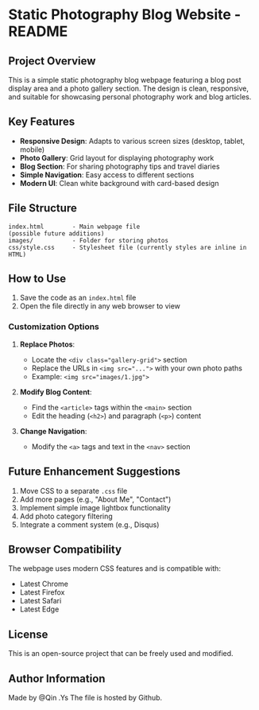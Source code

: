 # Static Photography Blog Website - README

## Project Overview

This is a simple static photography blog webpage featuring a blog post display area and a photo gallery section. The design is clean, responsive, and suitable for showcasing personal photography work and blog articles.

## Key Features

- **Responsive Design**: Adapts to various screen sizes (desktop, tablet, mobile)
- **Photo Gallery**: Grid layout for displaying photography work
- **Blog Section**: For sharing photography tips and travel diaries
- **Simple Navigation**: Easy access to different sections
- **Modern UI**: Clean white background with card-based design

## File Structure

```
index.html        - Main webpage file
(possible future additions)
images/           - Folder for storing photos
css/style.css     - Stylesheet file (currently styles are inline in HTML)
```

## How to Use

1. Save the code as an `index.html` file
2. Open the file directly in any web browser to view

### Customization Options

1. **Replace Photos**:
   - Locate the `<div class="gallery-grid">` section
   - Replace the URLs in `<img src="...">` with your own photo paths
   - Example: `<img src="images/1.jpg">`

2. **Modify Blog Content**:
   - Find the `<article>` tags within the `<main>` section
   - Edit the heading (`<h2>`) and paragraph (`<p>`) content

3. **Change Navigation**:
   - Modify the `<a>` tags and text in the `<nav>` section

## Future Enhancement Suggestions

1. Move CSS to a separate `.css` file
2. Add more pages (e.g., "About Me", "Contact")
3. Implement simple image lightbox functionality
4. Add photo category filtering
5. Integrate a comment system (e.g., Disqus)

## Browser Compatibility

The webpage uses modern CSS features and is compatible with:
- Latest Chrome
- Latest Firefox
- Latest Safari
- Latest Edge

## License

This is an open-source project that can be freely used and modified.

## Author Information

Made by @Qin .Ys
The file is hosted by Github.